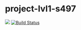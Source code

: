 # project-lvl1-s497
[![](https://jitpack.io/v/scamishka/project-lvl1-s497.svg)](https://jitpack.io/#scamishka/project-lvl1-s497)
[![Build Status](https://travis-ci.org/scamishka/project-lvl1-s497.svg?branch=master)](https://travis-ci.org/scamishka/project-lvl1-s497)
